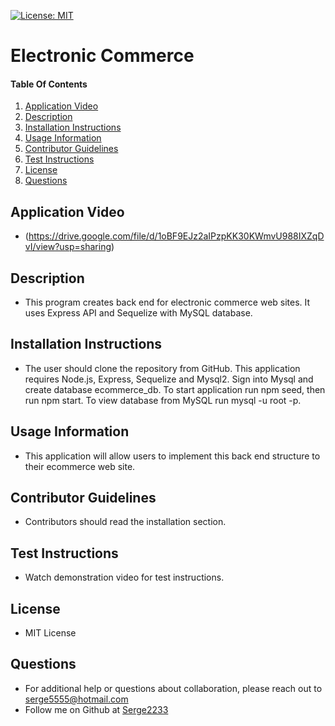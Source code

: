 [![License: MIT](https://img.shields.io/badge/License-MIT-yellow.svg)](https://opensource.org/licenses/MIT)

# Electronic Commerce

#### Table Of Contents
1. [Application Video](#application-video)
2. [Description](#description)
3. [Installation Instructions](#installation-instructions)
4. [Usage Information](#usage-information)
5. [Contributor Guidelines](#contributor-guidelines)
6. [Test Instructions](#test-instructions)
7. [License](#license)
8. [Questions](#questions)
## Application Video
* (https://drive.google.com/file/d/1oBF9EJz2aIPzpKK30KWmvU988IXZqDvI/view?usp=sharing)
## Description
* This program creates back end for electronic commerce web sites. It uses Express API and Sequelize with MySQL database.
## Installation Instructions
* The user should clone the repository from GitHub. This application requires Node.js, Express, Sequelize and Mysql2. Sign into Mysql and create database ecommerce_db. To start application run npm seed, then run npm start. To view database from MySQL run mysql -u root -p.
## Usage Information
* This application will allow users to implement this back end structure to their ecommerce web site.
## Contributor Guidelines
* Contributors should read the installation section.
## Test Instructions
* Watch demonstration video for test instructions.
## License
* MIT License 
## Questions
* For additional help or questions about collaboration, please reach out to serge5555@hotmail.com
* Follow me on Github at [Serge2233](http://github.com/Serge2233)
